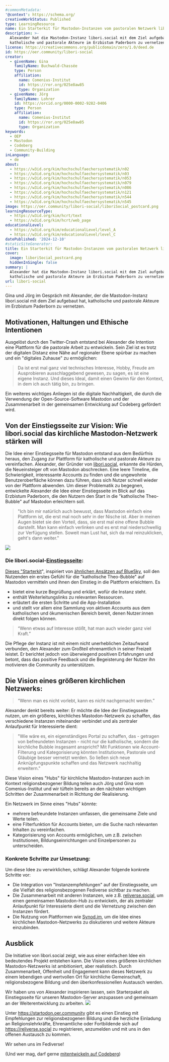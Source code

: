 ```yaml
---
#commonMetadata:
'@context': https://schema.org/
creativeWorkStatus: Published
type: LearningResource
name: Ein Starterkit für Mastodon-Instanzen vom pastoralen Netzwerk libori.social
description: >-
  Alexander hat die Mastodon-Instanz libori.social mit dem Ziel aufgebaut hat,
  katholische und pastorale Akteure im Erzbistum Paderborn zu vernetzen.
license: https://creativecommons.org/publicdomain/zero/1.0/deed.de
id: https://oer.community/libori-social
creator:
  - givenName: Gina
    familyName: Buchwald-Chassée
    type: Person
    affiliation:
      name: Comenius-Institut
      id: https://ror.org/025e8aw85
      type: Organization
  - givenName: Jörg
    familyName: Lohrer
    id: https://orcid.org/0000-0002-9282-0406
    type: Person
    affiliation:
      name: Comenius-Institut
      id: https://ror.org/025e8aw85
      type: Organization
keywords:
  - OEP
  - Mastodon
  - Codeberg
  - Community-Building
inLanguage:
  - de
about:
  - https://w3id.org/kim/hochschulfaechersystematik/n02
  - https://w3id.org/kim/hochschulfaechersystematik/n03
  - https://w3id.org/kim/hochschulfaechersystematik/n053
  - https://w3id.org/kim/hochschulfaechersystematik/n079
  - https://w3id.org/kim/hochschulfaechersystematik/n086
  - https://w3id.org/kim/hochschulfaechersystematik/n121
  - https://w3id.org/kim/hochschulfaechersystematik/n544
  - https://w3id.org/kim/hochschulfaechersystematik/n545
image: https://oer.community/libori-social/liboriSocial_postcard.png
learningResourceType:
  - https://w3id.org/kim/hcrt/text
  - https://w3id.org/kim/hcrt/web_page
educationalLevel:
  - https://w3id.org/kim/educationalLevel/level_A
  - https://w3id.org/kim/educationalLevel/level_C
datePublished: '2024-12-10'
#staticSiteGenerator:
title: Ein Starterkit für Mastodon-Instanzen vom pastoralen Netzwerk libori.social
cover:
  image: liboriSocial_postcard.png
  hiddenInSingle: false
summary: |
  Alexander hat die Mastodon-Instanz libori.social mit dem Ziel aufgebaut hat,
  katholische und pastorale Akteure im Erzbistum Paderborn zu vernetzen.
url: libori-social
---
```


Gina und Jörg im Gespräch mit Alexander, der die Mastodon-Instanz libori.social mit dem Ziel aufgebaut hat, katholische und pastorale Akteure im Erzbistum Paderborn zu vernetzen.

## Motivationen, Haltungen und Ethische Intentionen
Ausgelöst durch den Twitter-Crash entstand bei Alexander die Intention eine Plattform für die pastorale Arbeit zu entwickeln. Sein Ziel ist es trotz der digitalen Distanz eine Nähe auf regionaler Ebene spürbar zu machen und ein "digitales Zuhause" zu ermöglichen: 
> Da ist erst mal ganz viel technisches Interesse, Hobby, Freude am Ausprobieren ausschlaggebend gewesen, zu sagen, es ist eine eigene Instanz. Und dieses Ideal, damit einen Gewinn für den Kontext, in dem ich auch tätig bin, zu bringen.

Ein weiteres wichtiges Anliegen ist die digitale Nachhaltigkeit, die durch die Verwendung der Open-Source-Software Mastodon und der Zusammenarbeit in der gemeinsamen Entwicklung auf Codeberg gefördert wird.

## Von der Einstiegsseite zur Vision: Wie libori.social das kirchliche Mastodon-Netzwerk stärken will

Die Idee einer Einstiegsseite für Mastodon entstand aus dem Bedürfnis heraus, den Zugang zur Plattform für katholische und pastorale Akteure zu vereinfachen. Alexander, der Gründer von [libori.social](https://libori.social), erkannte die Hürden, die Neueinsteiger oft von Mastodon abschrecken. Eine leere Timeline, die Schwierigkeit, interessante Accounts zu finden und die ungewohnte Benutzeroberfläche können dazu führen, dass sich Nutzer schnell wieder von der Plattform abwenden. Um dieser Problematik zu begegnen, entwickelte Alexander die Idee einer Einstiegsseite im Blick auf das Erzbistum Paderborn, die den Nutzern den Start in die "katholische Theo-Bubble" auf Mastodon erleichtern soll.

>  "Ich bin mir natürlich auch bewusst, dass Mastodon einfach eine Plattform ist, die erst mal noch sehr in der Nische ist. Aber in meinen Augen bietet sie den Vorteil, dass, sie erst mal eine offene Bubble darstellt. Man kann einfach verlinken und es erst mal niederschwellig zur Verfügung stellen. Soweit man Lust hat, sich da mal reinzuklicken, geht's dann weiter."

[![](liboriSocial_postcard.png)](https://start.libori.social)

### Die libori.social-[Einstiegsseite](https://start.libori.social/):
[Dieses "Starterkit](https://start.libori.social/)", inspiriert von [ähnlichen Ansätzen auf BlueSky](https://steadyhq.com/de/eulemagazin/posts/8936e046-d69e-4cd5-8122-72332e1ae27e), soll den Nutzenden ein erstes Gefühl für die "katholische Theo-Bubble" auf Mastodon vermitteln und ihnen den Einstieg in die Plattform erleichtern.
Es
* bietet eine kurze Begrüßung und erklärt, wofür die Instanz steht.
* enthält Weiterleitungslinks zu relevanten Ressourcen.
* erläutert die ersten Schritte und die App-Installation
* und stellt vor allem eine Sammlung von aktiven Accounts aus dem katholischen und ökumenischen Bereich bereit, denen Nutzer:innen direkt folgen können.

>“Wenn etwas auf Interesse stößt, hat man auch wieder ganz viel Kraft.”

Die Pflege der Instanz ist mit einem nicht unerheblichen Zeitaufwand verbunden, den Alexander zum Großteil ehrenamtlich in seiner Freizeit leistet. Er berichtet jedoch von überwiegend positiven Erfahrungen und betont, dass das positive Feedback und die Begeisterung der Nutzer ihn motivieren die Community zu unterstützen. 


## Die Vision eines größeren kirchlichen Netzwerks:

> “Wenn man es nicht vorlebt, kann es nicht nachgemacht werden.”

Alexander denkt bereits weiter: Er möchte die Idee der Einstiegsseite nutzen, um ein größeres, kirchliches Mastodon-Netzwerk zu schaffen, das verschiedene Instanzen miteinander verbindet und als zentraler Anlaufpunkt für Interessierte dient:

> "Wie wäre es, ein eigenständiges Portal zu schaffen, das - getragen von befreundeten Instanzen - nicht nur die katholische, sondern die kirchliche Bubble insgesamt anspricht? Mit Funktionen wie Account-Filterung und Kategorisierung könnten Institutionen, Pastorale und Gläubige besser vernetzt werden. So ließen sich neue Anknüpfungspunkte schaffen und das Netzwerk nachhaltig erweitern."

Diese Vision eines "Hubs" für kirchliche Mastodon-Instanzen auch im Kontext religionsbezogener Bildung teilen auch Jörg und Gina vom Comenius-Institut und wir tüfteln bereits an den nächsten wichtigen Schritten der Zusammenarbeit in Richtung der Realisierung. 

Ein Netzwerk im Sinne eines "Hubs" könnte:
* mehrere befreundete Instanzen umfassen, die gemeinsame Ziele und Werte teilen.
* eine Filterfunktion für Accounts bieten, um die Suche nach relevanten Inhalten zu vereinfachen.
* Kategorisierung von Accounts ermöglichen, um z.B. zwischen Institutionen, Bildungseinrichtungen und Einzelpersonen zu unterscheiden.



### Konkrete Schritte zur Umsetzung:

Um diese Idee zu verwirklichen, schlägt Alexander folgende konkrete Schritte vor:

* Die Integration von "Instanzempfehlungen" auf der Einstiegsseite, um die Vielfalt des religionsbezogenen Fediverse sichtbar zu machen.
* Die Zusammenarbeit mit anderen Instanzen, wie z.B. [reliverse.social](https://reliverse.social/), um einen gemeinsamen Mastodon-Hub zu entwickeln, der als zentraler Anlaufpunkt für Interessierte dient und die Vernetzung zwischen den Instanzen fördert.
* Die Nutzung von Plattformen wie [Synod.im](https://web.synod.im), um die Idee eines kirchlichen Mastodon-Netzwerks zu diskutieren und weitere Akteure einzubinden.

## Ausblick

Die Initiative von libori.social zeigt, wie aus einer einfachen Idee ein bedeutendes Projekt entstehen kann. Die Vision eines größeren kirchlichen Mastodon-Netzwerks ist ambitioniert, aber realistisch. Durch Zusammenarbeit, Offenheit und Engagement kann dieses Netzwerk zu einem lebendigen und wertvollen Ort für kirchliche Gemeinschaft, religionsbezogene Bildung und den überkonfessionellen Austausch werden.

Wir haben uns von Alexander inspirieren lassen, sein Starterpaket als Einstiegsseite für unseren Mastodon-Server anzupassen und gemeinsam an der Weiterentwicklung zu arbeiten. 
[![](startodon-reliverse.png)](https://startodon.oer.community)

Unter https://startodon.oer.community gibt es einen Einstieg mit Empfehlungen zur religionsbezogenen Bildung und die herzliche Einladung an Religionslehrkräfte, Ehrenamtliche oder Fortbildende sich auf https://reliverse.social zu registrieren, anzumelden und mit uns in den offenen Austausch zu kommen.

Wir sehen uns im Fediverse!

(Und wer mag, darf gerne [mitentwickeln auf Codeberg](https://codeberg.org/kirche-im-netz/Startodon))